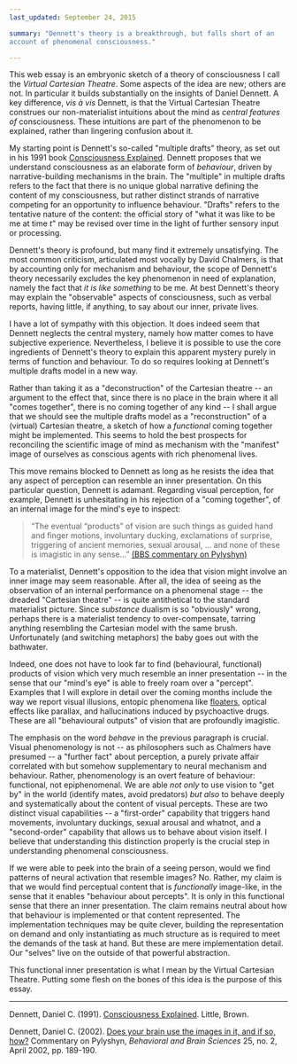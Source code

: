 ```yaml
---
last_updated: September 24, 2015

summary: "Dennett's theory is a breakthrough, but falls short of an
account of phenomenal consciousness."

---
```


This web essay is an embryonic sketch of a theory of consciousness I
call the _Virtual Cartesian Theatre_. Some aspects of the idea are new;
others are not. In particular it builds substantially on the insights of
Daniel Dennett. A key difference, _vis à vis_ Dennett, is that the
Virtual Cartesian Theatre construes our non-materialist intuitions about
the mind as _central features of_ consciousness. These intuitions are
part of the phenomenon to be explained, rather than lingering confusion
about it.

My starting point is Dennett's so-called "multiple drafts" theory, as
set out in his 1991 book [Consciousness Explained](#dennett91a). Dennett
proposes that we understand consciousness as an elaborate form of
_behaviour_, driven by narrative-building mechanisms in the brain. The
"multiple" in multiple drafts refers to the fact that there is no unique
global narrative defining the content of my consciousness, but rather
distinct strands of narrative competing for an opportunity to influence
behaviour. "Drafts" refers to the tentative nature of the content: the
official story of "what it was like to be me at time _t_" may be revised
over time in the light of further sensory input or processing.

Dennett's theory is profound, but many find it extremely unsatisfying.
The most common criticism, articulated most vocally by David Chalmers,
is that by accounting only for mechanism and behaviour, the scope of
Dennett's theory necessarily excludes the key phenomenon in need of
explanation, namely the fact that _it is like something_ to be me. At
best Dennett's theory may explain the "observable" aspects of
consciousness, such as verbal reports, having little, if anything, to
say about our inner, private lives.

I have a lot of sympathy with this objection. It does indeed seem that
Dennett neglects the central mystery, namely how matter comes to have
subjective experience. Nevertheless, I believe it is possible to use the
core ingredients of Dennett's theory to explain this apparent mystery
purely in terms of function and behaviour. To do so requires looking at
Dennett's multiple drafts model in a new way.

Rather than taking it as a "deconstruction" of the Cartesian theatre --
an argument to the effect that, since there is no place in the brain
where it all "comes together", there is no coming together of any kind
-- I shall argue that we should see the multiple drafts model as a
"reconstruction" of a (virtual) Cartesian theatre, a sketch of how a
_functional_ coming together might be implemented. This seems to hold
the best prospects for reconciling the scientific image of mind as
mechanism with the "manifest" image of ourselves as conscious agents
with rich phenomenal lives.

This move remains blocked to Dennett as long as he resists the idea that
any aspect of perception can resemble an inner presentation. On this
particular question, Dennett is adamant. Regarding visual perception,
for example, Dennett is unhesitating in his rejection of a "coming
together", of an internal image for the mind's eye to inspect:

> “The eventual “products” of vision are such things as guided hand and
> finger motions, involuntary ducking, exclamations of surprise, triggering
> of ancient memories, sexual arousal, ... and none of these is imagistic
> in any sense...” [(BBS commentary on Pylyshyn)](#dennett02)

To a materialist, Dennett's opposition to the idea that vision might
involve an inner image may seem reasonable. After all, the idea of
seeing as the observation of an internal performance on a phenomenal
stage -- the dreaded "Cartesian theatre" -- is quite antithetical to the
standard materialist picture. Since _substance_ dualism is so
"obviously" wrong, perhaps there is a materialist tendency to
over-compensate, tarring anything resembling the Cartesian model with
the same brush. Unfortunately (and switching metaphors) the baby goes
out with the bathwater.

Indeed, one does not have to look far to find (behavioural, functional)
products of vision which very much resemble an inner presentation -- in
the sense that our "mind's eye" is able to freely roam over a "percept".
Examples that I will explore in detail over the coming months include
the way we report visual illusions, entopic phenomena like
[floaters](https://en.wikipedia.org/wiki/Floater), optical effects like
parallax, and hallucinations induced by psychoactive drugs. These are
all "behavioural outputs" of vision that are profoundly imagistic.

The emphasis on the word _behave_ in the previous paragraph is crucial.
Visual phenomenology is not -- as philosophers such as Chalmers have
presumed -- a "further fact" about perception, a purely private affair
correlated with but somehow supplementary to neural mechanism and
behaviour. Rather, phenomenology is an overt feature of behaviour:
functional, not epiphenomenal. We are able _not only_ to use vision to
"get by" in the world (identify mates, avoid predators) _but also_ to
behave deeply and systematically about the content of visual percepts.
These are two distinct visual capabilities -- a "first-order" capability
that triggers hand movements, involuntary duckings, sexual arousal and
whatnot, and a "second-order" capability that allows us to behave about
vision itself. I believe that understanding this distinction properly is
the crucial step in understanding phenomenal consciousness.

If we were able to peek into the brain of a seeing person, would we find
patterns of neural activation that resemble images? No. Rather, my claim
is that we would find perceptual content that is _functionally_
image-like, in the sense that it enables "behaviour about percepts". It
is only in this functional sense that there an inner presentation. The
claim remains neutral about how that behaviour is implemented or that
content represented. The implementation techniques may be quite clever,
building the representation on demand and only instantiating as much
structure as is required to meet the demands of the task at hand. But
these are mere implementation detail. Our "selves" live on the outside
of that powerful abstraction.

This functional inner presentation is what I mean by the Virtual
Cartesian Theatre. Putting some flesh on the bones of this idea is the
purpose of this essay.

* * *

<a name="dennett91a"></a>Dennett, Daniel C. (1991).
[Consciousness Explained](). Little, Brown.

<a name="dennett02"></a>Dennett, Daniel C. (2002).
[Does your brain use the images in it, and if so, how?]() Commentary on
Pylyshyn, _Behavioral and Brain Sciences_ 25, no. 2, April 2002, pp.
189-190.
